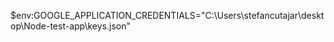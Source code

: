 <!-- Windows -->
$env:GOOGLE_APPLICATION_CREDENTIALS="C:\Users\stefancutajar\desktop\Node-test-app\keys.json"